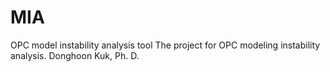 # MIA
OPC model instability analysis tool
The project for OPC modeling instability analysis.
Donghoon Kuk, Ph. D.
